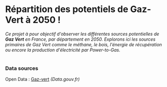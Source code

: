 # Répartition des potentiels de Gaz-Vert à 2050 !
*Ce projet à pour objectif d'observer les différentes sources potentielles de **Gaz Vert** en France, par département en 2050. Explorons ici les sources primaires de Gaz Vert comme le méthane, le bois, l'énergie de récupération ou encore la production d'électricité par Power-to-Gas.*  
<br>

### Data sources
Open Data : [Gaz-vert](https://www.data.gouv.fr/fr/datasets/repartition-des-potentiels-de-gaz-verts-a-horizon-2050-par-departement/) *(Data.gouv.fr)*
